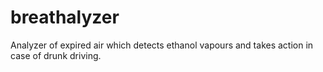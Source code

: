 # breathalyzer
Analyzer of expired air which detects ethanol vapours and takes action in case of drunk driving.
